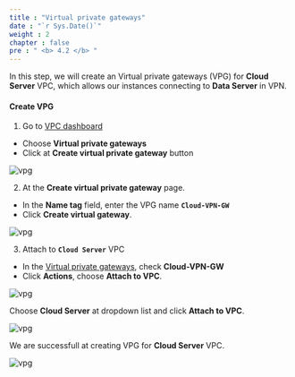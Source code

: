 ```yaml
---
title : "Virtual private gateways"
date : "`r Sys.Date()`"
weight : 2
chapter : false
pre : " <b> 4.2 </b> "
---
```



In this step, we will create an Virtual private gateways (VPG) for **Cloud Server** VPC, which allows our instances connecting to **Data Server** in VPN. 

#### Create **VPG**

1. Go to [VPC dashboard](https://console.aws.amazon.com/vpcconsole/)
  + Choose **Virtual private gateways**
  + Click at **Create virtual private gateway** button



![vpg](/aws-fcj/ws1/images/4.sitetositevpn/vpg-01.png)

2. At the **Create virtual private gateway** page.
  + In the **Name tag** field, enter the VPG name **`Cloud-VPN-GW`**
  + Click **Create virtual gateway**.

![vpg](/aws-fcj/ws1/images/4.sitetositevpn/vpg-02.png)


3. Attach to **`Cloud Server`** VPC
  + In the [Virtual private gateways](https://console.aws.amazon.com/vpcconsole/home#VpnGateways:), check **Cloud-VPN-GW**
  + Click **Actions**, choose **Attach to VPC**.

![vpg](/aws-fcj/ws1/images/4.sitetositevpn/vpg-03.png)

Choose **Cloud Server** at dropdown list and click **Attach to VPC**.

![vpg](/aws-fcj/ws1/images/4.sitetositevpn/vpg-04.png)

We are successfull at creating VPG for **Cloud Server** VPC.

![vpg](/aws-fcj/ws1/images/4.sitetositevpn/vpg-05.png)